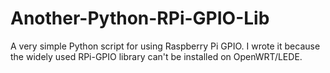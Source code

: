 # Another-Python-RPi-GPIO-Lib

A very simple Python script for using Raspberry Pi GPIO. I wrote it because the widely used RPi-GPIO library can't be installed on OpenWRT/LEDE.
